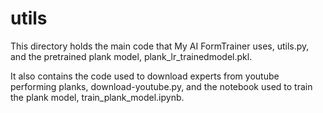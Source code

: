 # utils

This directory holds the main code that My AI FormTrainer uses, utils.py, and the pretrained plank model, plank_lr_trainedmodel.pkl. 

It also contains the code used to download experts from youtube performing planks, download-youtube.py, and the notebook used to train the plank model, train_plank_model.ipynb.

